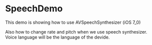 # SpeechDemo
This demo is showing how to use AVSpeechSynthesizer (iOS 7_0) 

Also how to change rate and pitch when we use speech synthesizer.  
Voice language will be the language of the devide.
